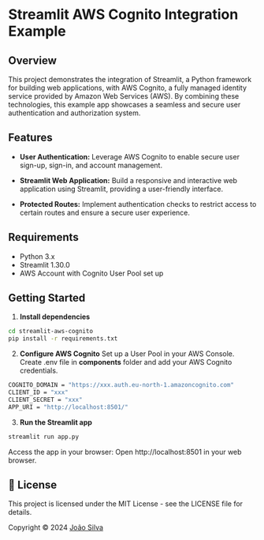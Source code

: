 # Streamlit AWS Cognito Integration Example

## Overview

This project demonstrates the integration of Streamlit, a Python framework for building web applications, with AWS Cognito, a fully managed identity service provided by Amazon Web Services (AWS). By combining these technologies, this example app showcases a seamless and secure user authentication and authorization system.

## Features

- **User Authentication:** Leverage AWS Cognito to enable secure user sign-up, sign-in, and account management.
  
- **Streamlit Web Application:** Build a responsive and interactive web application using Streamlit, providing a user-friendly interface.

- **Protected Routes:** Implement authentication checks to restrict access to certain routes and ensure a secure user experience.

## Requirements

- Python 3.x
- Streamlit 1.30.0
- AWS Account with Cognito User Pool set up

## Getting Started

1.  **Install dependencies**
```bash
cd streamlit-aws-cognito
pip install -r requirements.txt
```

2.  **Configure AWS Cognito**
Set up a User Pool in your AWS Console.
Create .env file in **components** folder and add your AWS Cognito credentials.
```bash
COGNITO_DOMAIN = "https://xxx.auth.eu-north-1.amazoncognito.com"
CLIENT_ID = "xxx"
CLIENT_SECRET = "xxx"
APP_URI = "http://localhost:8501/"
```

3.  **Run the Streamlit app**
```bash
streamlit run app.py
```
Access the app in your browser:
Open http://localhost:8501 in your web browser.

## 📝 License

This project is licensed under the MIT License - see the LICENSE file for details.

Copyright © 2024 [João Silva](https://github.com/jptsantossilva)




